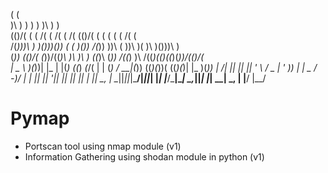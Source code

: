 (                                          (                                       
 )\ )          )    )                   )   )\ )                            )       
(()/( (     ( /( ( /(                ( /(  (()/(   (         (   (   (   ( /( (     
 /(_)))\ )  )\()))\())  (    (       )\())  /(_)) ))\  (    ))\  )(  )\  )\()))\ )  
(_)) (()/( (_))/((_)\   )\   )\ )   ((_)\  (_))  /((_) )\  /((_)(()\((_)(_))/(()/(  
| _ \ )(_))| |_ | |(_) ((_) _(_/(  | | (_) / __|(_))  ((_)(_))(  ((_)(_)| |_  )(_)) 
|  _/| || ||  _|| ' \ / _ \| ' \)) |_  _|  \__ \/ -_)/ _| | || || '_|| ||  _|| || | 
|_|   \_, | \__||_||_|\___/|_||_|    |_|   |___/\___|\__|  \_,_||_|  |_| \__| \_, | 
      |__/                                                                    |__/  





# Pymap

* Portscan tool using nmap module (v1)
* Information Gathering using shodan module in python (v1)
